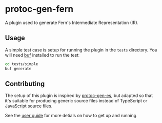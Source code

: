 # protoc-gen-fern

A plugin used to generate Fern's Intermediate Representation (IR).

## Usage

A simple test case is setup for running the plugin in the `tests` directory. You will need [buf][buf]
installed to run the test:

```sh
cd tests/simple
buf generate
```

  [buf]: https://github.com/bufbuild/buf

## Contributing

The setup of this plugin is inspired by [protoc-gen-es][protoc-gen-es], but adapted so that it's
suitable for producing generic source files instead of TypeScript or JavaScript source files.

See the [user guide][user guide] for more detials on how to get up and running.

  [protoc-gen-es]: https://github.com/bufbuild/protobuf-es/blob/0d0c00e46cca489629a42b0c50e8e60d386f69b7/packages/protoc-gen-es/package.json#L2
  [user guide]: https://github.com/bufbuild/protobuf-es/blob/main/MANUAL.md#example-hello-world-plugin